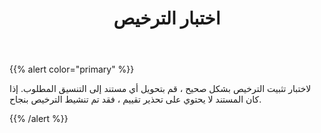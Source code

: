 ﻿---
title: اختبار الترخيص
type: docs
weight: 20
url: /ar/sharepoint/testing-a-license/
---
{{% alert color="primary" %}} 

لاختبار تثبيت الترخيص بشكل صحيح ، قم بتحويل أي مستند إلى التنسيق المطلوب. إذا كان المستند لا يحتوي على تحذير تقييم ، فقد تم تنشيط الترخيص بنجاح.

{{% /alert %}}
